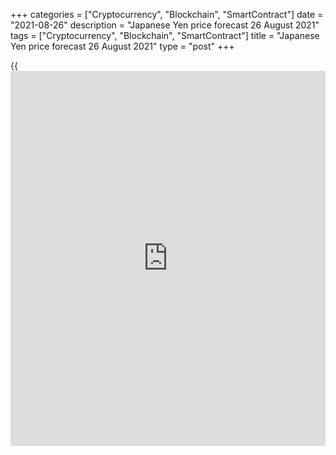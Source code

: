 +++
categories = ["Cryptocurrency", "Blockchain", "SmartContract"]
date = "2021-08-26"
description = "Japanese Yen price forecast 26 August 2021"
tags = ["Cryptocurrency", "Blockchain", "SmartContract"]
title = "Japanese Yen price forecast 26 August 2021"
type = "post"
+++

{{<iframe id="large-banner" src="https://www.bounty.group/#slide=27.0" width="100%" height="600" scrolling="no" style="border: 0px solid rgb(216, 221, 230); border-radius: 3px;">}}

2021-08-26

2021-08-26

Yen: where does the money flow? Forecast as of 26.08.2021Dmitri
Demidenko

The weakness of safe-haven currencies amid a pandemic looks like a
paradox. But [investor](https://www.fintechee.com/tutorial-for-forex-trading/investor-mode/)s are used to focusing on a bright future, namely
the [USDJPY][1] rally. Let us discuss the Forex outlook and make up a
trading plan

## Monthly Japanese yen fundamental forecast

The incessant rally of US stocks is finally starting to force [investor](https://www.fintechee.com/tutorial-for-forex-trading/investor-mode/)s
to flee from safe-haven assets such as the yen. Japanese [investor](https://www.fintechee.com/tutorial-for-forex-trading/investor-mode/)s,
looking at how the [S&P 500][2] reaches a 51-record high in 2021, can
not afford to stay on the sidelines. The flow of capital from Asia to
North America, sooner or later, was bound to lead to the [USDJPY][1]
growth. The first signs of a recovery of the long-term uptrend begin to
appear at the end of the summer.

Based on factors such as discrepancies in central bank monetary [policy](https://www.fintechee.com/policy/)
and economic growth, the yen should have given up long ago. Even a
series of disappointing US data releases lowered its third-quarter GDP
forecast to just 5.7%. The Fed is not going to abandon the idea of
​​normalizing monetary [policy](https://www.fintechee.com/policy/), and Washington is not going to introduce
lockdowns. Tokyo, on the other hand, is ready to isolate up to 80% of
the population, and BoJ Board member Toyoaki Nakamura said that the
recovery of the Japanese economy is being postponed. Such statements
increase the risks of lowering forecasts by the Bank of Japan and
increase the likelihood that the regulator will continue to adhere to
ultra-easy monetary [policy](https://www.fintechee.com/policy/) even at a time when its counterparts from
other countries will raise rates.

For the time being, the [USDJPY][1] bears resisted the fundamentals,
which, in my opinion, was due to the reluctance of Treasury bond yields
to grow. Investors bought Treasuries out of fears that an excessively
rapid normalization of the Fed's monetary [policy](https://www.fintechee.com/policy/) would lead to a
significant slowdown in US GDP in the future. Today, a completely
different idea has arisen in their minds: the Fed's snail pace will help
to heat the economy to a boiling point. As a result, rates on monetary-
sensitive 5-year bonds rise in relation to the yield curve, which leads
to a price increase of the analyzed pair.

### Dynamics of the five-year yield and the yield curve

 _Source: Bloomberg._

I think that the markets believed that Jerome Powell will not present a
hawkish surprise in Jackson Hole and will not be intimidated by the
Delta. Despite the rise of COVID-19 cases in the United States, the
death rate is far from the levels at the beginning of the year. Most
likely, it's all about the mass vaccination. In such circumstances, it
is unlikely that the Fed chairman will make decisions on monetary [policy](https://www.fintechee.com/policy/)
dependent on a pandemic.

### Dynamics of COVID-19 mortality in the United States

 _Source: Trading Economics._

### Monthly [USDJPY][1] trading plan

Thus, the flow of money from Japan to the United States, from bonds to
stocks, increases the chances that [USDJPY][1] has decided on the
direction of further movement. Growth looks much preferable to decline.
At the same time, a breakout of the resistances at 110.5 and 110.65 may
be a reason to enter long trades in the direction of 111.7 and 113.7.

Will the correction of US stock indices make adjustments to the plans of
the bulls, which is expected by almost two-thirds of more than a hundred
experts polled by Reuters? It is not a fact that there will be the [S&P
500][2] correction. Even in the opposite case, the main thing is that
Treasury yields do not stop growing.





## Price chart of USDJPY in real time mode

The content of this article reflects the author’s opinion and does not
necessarily reflect the official position of LiteForex. The material
published on this page is provided for informational purposes only and
should not be considered as the provision of investment advice for the
purposes of Directive 2004/39/EC.

Rate this article:

{{value}}

( {{count}} {{title}} )

   1. my.liteforex.com/trading/chart?symbol=USDJPY&returnUrl=true
   2. my.liteforex.com/trading/chart?symbol=SPX&returnUrl=true